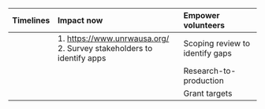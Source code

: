 

| Timelines | Impact now | Empower volunteers |
| :-- | :-- | :-- |
| | 1. https://www.unrwausa.org/ <br>2. Survey stakeholders to identify apps | Scoping review to identify gaps |
| | | Research-to-production |
| |  | Grant targets |


